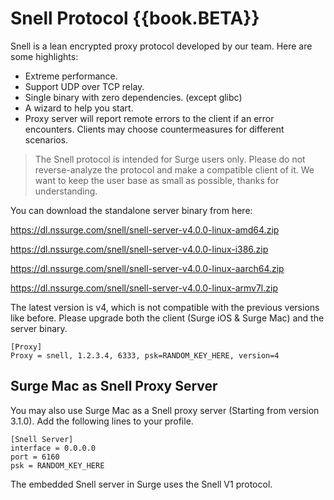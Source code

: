 # Snell Protocol {{book.BETA}}

Snell is a lean encrypted proxy protocol developed by our team. Here are some highlights:

- Extreme performance.
- Support UDP over TCP relay.
- Single binary with zero dependencies. (except glibc)
- A wizard to help you start.
- Proxy server will report remote errors to the client if an error encounters. Clients may choose countermeasures for different scenarios.

> The Snell protocol is intended for Surge users only. Please do not reverse-analyze the protocol and make a compatible client of it. We want to keep the user base as small as possible, thanks for understanding.

You can download the standalone server binary from here:

https://dl.nssurge.com/snell/snell-server-v4.0.0-linux-amd64.zip

https://dl.nssurge.com/snell/snell-server-v4.0.0-linux-i386.zip

https://dl.nssurge.com/snell/snell-server-v4.0.0-linux-aarch64.zip

https://dl.nssurge.com/snell/snell-server-v4.0.0-linux-armv7l.zip


The latest version is v4, which is not compatible with the previous versions like before. Please upgrade both the client (Surge iOS & Surge Mac) and the server binary.

```
[Proxy]
Proxy = snell, 1.2.3.4, 6333, psk=RANDOM_KEY_HERE, version=4
```

## Surge Mac as Snell Proxy Server

You may also use Surge Mac as a Snell proxy server (Starting from version 3.1.0).  Add the following lines to your profile.

```
[Snell Server]
interface = 0.0.0.0
port = 6160
psk = RANDOM_KEY_HERE
```

The embedded Snell server in Surge uses the Snell V1 protocol.



